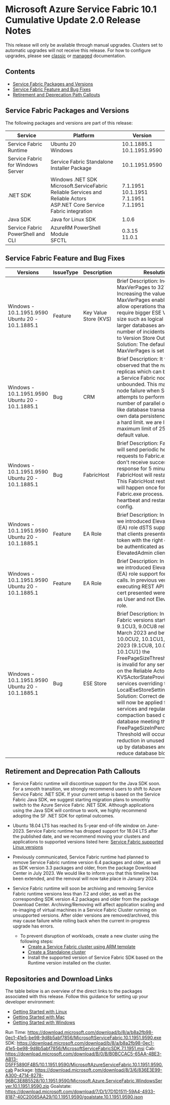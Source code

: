 # Microsoft Azure Service Fabric 10.1 Cumulative Update 2.0 Release Notes

This release will only be available through manual upgrades. Clusters set to automatic upgrades will not receive this release. For how to configure upgrades, please see [classic](https://docs.microsoft.com/en-us/azure/service-fabric/service-fabric-cluster-upgrade) or [managed](https://docs.microsoft.com/en-us/azure/service-fabric/how-to-managed-cluster-configuration) documentation.

## Contents
* [Service Fabric Packages and Versions](#service-fabric-packages-and-versions)
* [Service Fabric Feature and Bug Fixes](#service-fabric-feature-and-bug-fixes)
* [Retirement and Deprecation Path Callouts](#retirement-and-deprecation-path-callouts)

## Service Fabric Packages and Versions
The following packages and versions are part of this release:

| Service | Platform | Version |
|-|-|-|
| Service Fabric Runtime | Ubuntu 20 <br> Windows | 10.1.1885.1 <br> 10.1.1951.9590 |
| Service Fabric for Windows Server | Service Fabric Standalone Installer Package | 10.1.1951.9590 |
| .NET SDK | Windows .NET SDK <br> Microsoft.ServiceFabric <br> Reliable Services and Reliable Actors <br> ASP.NET Core Service Fabric integration | 7.1.1951 <br> 10.1.1951 <br> 7.1.1951 <br> 7.1.1951 |
| Java SDK | Java for Linux SDK | 1.0.6 |
| Service Fabric PowerShell and CLI | AzureRM PowerShell Module <br> SFCTL | 0.3.15 <br> 11.0.1 |

## Service Fabric Feature and Bug Fixes
| Versions | IssueType | Description | Resolution | 
|-|-|-|-|
| Windows -<br>10.1.1951.9590 <br> Ubuntu 20 -<br>10.1.1885.1 | Feature | Key Value Store (KVS) | Brief Description: Increase MaxVerPages to 32768. <br> Increasing the value of MaxVerPages enables us to allow operations that would require bigger ESE Version store size such as logical builds of larger databases and reduce the number of incidents caused due to Version Store Out of Memory. <br> Solution: The default value of MaxVerPages is set to 32768. |
| Windows -<br>10.1.1951.9590 <br> Ubuntu 20 -<br>10.1.1885.1 | Bug | CRM | Brief Description: It was observed that the number of replicas which can be hosted on a Service Fabric node was unbounded. This may result in node failure when Service Fabric attempts to perform a high number of parallel operations like database transactions for its own data persistence which has a hard limit. we are Introducing maximum limit of 25k which is default value. |
| Windows -<br>10.1.1951.9590 <br> Ubuntu 20 -<br>10.1.1885.1 | Bug | FabricHost | Brief Description: FabricHost.exe will send periodic heartbeat requests to Fabric.exe, and if don't receive success heartbeat response for 5 minutes, FabricHost will restart Fabric. This FabricHost restart Fabric will happen once for each Fabric.exe process. The heartbeat and restart are under a config. |
| Windows -<br>10.1.1951.9590 <br> Ubuntu 20 -<br>10.1.1885.1 | Feature | EA Role | Brief Description: In this version we introduced ElevatedAdmin (EA) role dSTS support, meaning that clients presenting dSTS token with the right claims can be authenticated as ElevatedAdmin client. |
| Windows -<br>10.1.1951.9590 <br> Ubuntu 20 -<br>10.1.1885.1 | Feature | EA Role | Brief Description: In this version we introduced ElevatedAdmin (EA) role support for REST API calls. In previous version, clients executing REST API calls with EA cert presented were authorized as User and not ElevatedAdmin role. |
| Windows -<br>10.1.1951.9590 <br> Ubuntu 20 -<br>10.1.1885.1 | Bug | ESE Store | Brief Description: In Service Fabric versions starting with 9.1CU3, 9.0CU8 released in March 2023 and before 9.1CU8, 10.0CU2, 10.1CU1, November 2023 (9.1CU8, 10.0CU2, 10.1CU1) the FreePageSizeThresholdInPercent is invalid for any services based on the Reliable Actors with the KVSActorStateProvider or any services overriding the LocalEseStoreSettings. <br> Solution: Correct default setting will now be applied for all services and regular auto-compaction based on the database meeting the FreePageSizeInPercent Threshold will occur leading to reduction in unused space taken up by databases and thus reduce database bloat. |

## Retirement and Deprecation Path Callouts

* Service Fabric runtime will discontinue support for the Java SDK soon. For a smooth transition, we strongly recommend users to shift to Azure Service Fabric .NET SDK. If your current setup is based on the Service Fabric Java SDK, we suggest starting migration plans to smoothly switch to the Azure Service Fabric .NET SDK. Although applications using the Java SDK will continue to work, we highly recommend adopting the SF .NET SDK for optimal outcomes. 

* Ubuntu 18.04 LTS has reached its 5-year end-of-life window on June-2023. Service Fabric runtime has dropped support for 18.04 LTS after the published date, and we recommend moving your clusters and applications to supported versions listed here: [Service Fabric supported Linux versions](https://learn.microsoft.com/en-us/azure/service-fabric/service-fabric-versions#supported-linux-versions-and-support-end-date)

* Previously communicated, Service Fabric runtime had planned to remove Service Fabric runtime version 6.4 packages and older, as well as SDK version 3.3 packages and older, from the package Download Center in July 2023. We would like to inform you that this timeline has been extended, and the removal will now take place in January 2024.

* Service Fabric runtime will soon be archiving and removing Service Fabric runtime versions less than 7.2 and older, as well as the corresponding SDK version 4.2 packages and older from the package Download Center. Archiving/Removing will affect application scaling and re-imaging of virtual machines in a Service Fabric Cluster running on unsupported versions. After older versions are removed/archived, this may cause failure while rolling back when the current in-progress upgrade has errors. 
  * To prevent disruption of workloads, create a new cluster using the following steps:
    * [Create a Service Fabric cluster using ARM template](https://learn.microsoft.com/en-us/azure/service-fabric/quickstart-cluster-template)
    * [Create a Standalone cluster](https://learn.microsoft.com/en-us/azure/service-fabric/service-fabric-cluster-creation-for-windows-server)
    * Install the supported version of Service Fabric SDK based on the Runtime version installed on the cluster.

## Repositories and Download Links
The table below is an overview of the direct links to the packages associated with this release. 
Follow this guidance for setting up your developer environment: 
* [Getting Started with Linux](https://docs.microsoft.com/azure/service-fabric/service-fabric-get-started-linux)
* [Getting Started with Mac](https://docs.microsoft.com/azure/service-fabric/service-fabric-get-started-mac)
* [Getting Started with Windows](https://docs.microsoft.com/azure/service-fabric/service-fabric-get-started)

Run Time: https://download.microsoft.com/download/b/8/a/b8a2fb98-0ec1-41e5-be98-9d8b5abf7856/MicrosoftServiceFabric.10.1.1951.9590.exe
SDK: https://download.microsoft.com/download/b/8/a/b8a2fb98-0ec1-41e5-be98-9d8b5abf7856/MicrosoftServiceFabricSDK.7.1.1951.msi
Cab: https://download.microsoft.com/download/B/0/B/B0BCCAC5-65AA-4BE3-AB13-D5FF5890F4B5/10.1.1951.9590/MicrosoftAzureServiceFabric.10.1.1951.9590.cab
Package: https://download.microsoft.com/download/8/3/6/836E3E99-A300-4714-8278-96BC3E8B5528/10.1.1951.9590/Microsoft.Azure.ServiceFabric.WindowsServer.10.1.1951.9590.zip
Goalstate: https://download.microsoft.com/download/7/D/1/7D1D1511-59A4-4933-8187-40C20065AA29/10.1.1951.9590/goalstate.10.1.1951.9590.json